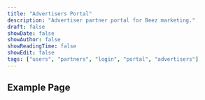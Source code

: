 ```yaml
---
title: "Advertisers Portal"
description: "Advertiser partner portal for Beez marketing."
draft: false
showDate: false
showAuthor: false
showReadingTime: false
showEdit: false
tags: ["users", "partners", "login", "portal", "advertisers"]
---
```


## Example Page
